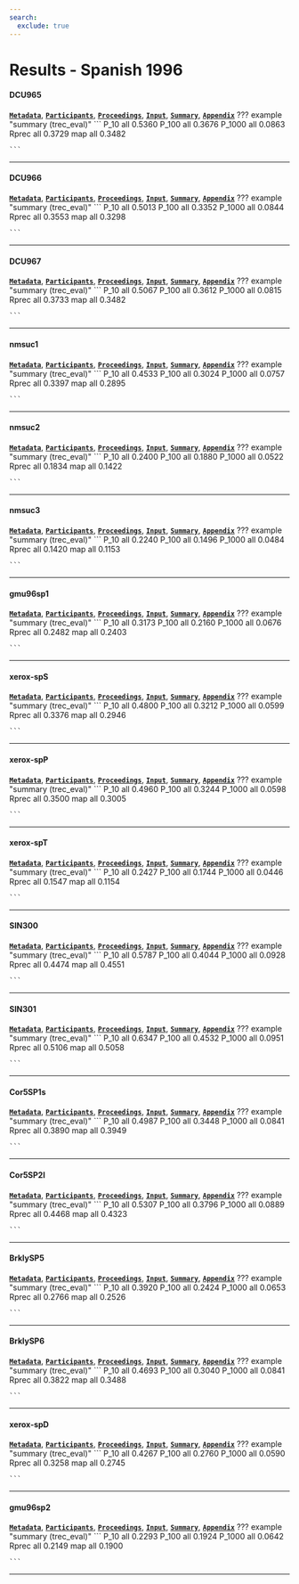```yaml
---
search:
  exclude: true
---
```


# Results - Spanish 1996 

#### DCU965 
[**`Metadata`**](./runs.md#dcu965), [**`Participants`**](./participants.md#dublin), [**`Proceedings`**](./proceedings.md#trec-5-experiments-at-dublin-city-university-query-space-reduction-spanish-character-shape-encoding), [**`Input`**](https://trec.nist.gov/results/trec5/trec5.results.input/tracks/Spanish/input.DCU965.gz), [**`Summary`**](https://trec.nist.gov/results/trec5/trec5.results.summary/tracks/Spanish/summary.DCU965.gz), [**`Appendix`**](https://trec.nist.gov/pubs/trec5/appendices/A/spanish.graphs.ps.gz)
??? example "summary (trec_eval)"
	```
	P_10		all 0.5360
	P_100		all 0.3676
	P_1000		all 0.0863
	Rprec		all 0.3729
	map			all 0.3482

	```
---
#### DCU966 
[**`Metadata`**](./runs.md#dcu966), [**`Participants`**](./participants.md#dublin), [**`Proceedings`**](./proceedings.md#trec-5-experiments-at-dublin-city-university-query-space-reduction-spanish-character-shape-encoding), [**`Input`**](https://trec.nist.gov/results/trec5/trec5.results.input/tracks/Spanish/input.DCU966.gz), [**`Summary`**](https://trec.nist.gov/results/trec5/trec5.results.summary/tracks/Spanish/summary.DCU966.gz), [**`Appendix`**](https://trec.nist.gov/pubs/trec5/appendices/A/spanish.graphs.ps.gz)
??? example "summary (trec_eval)"
	```
	P_10		all 0.5013
	P_100		all 0.3352
	P_1000		all 0.0844
	Rprec		all 0.3553
	map			all 0.3298

	```
---
#### DCU967 
[**`Metadata`**](./runs.md#dcu967), [**`Participants`**](./participants.md#dublin), [**`Proceedings`**](./proceedings.md#trec-5-experiments-at-dublin-city-university-query-space-reduction-spanish-character-shape-encoding), [**`Input`**](https://trec.nist.gov/results/trec5/trec5.results.input/tracks/Spanish/input.DCU967.gz), [**`Summary`**](https://trec.nist.gov/results/trec5/trec5.results.summary/tracks/Spanish/summary.DCU967.gz), [**`Appendix`**](https://trec.nist.gov/pubs/trec5/appendices/A/spanish.graphs.ps.gz)
??? example "summary (trec_eval)"
	```
	P_10		all 0.5067
	P_100		all 0.3612
	P_1000		all 0.0815
	Rprec		all 0.3733
	map			all 0.3482

	```
---
#### nmsuc1 
[**`Metadata`**](./runs.md#nmsuc1), [**`Participants`**](./participants.md#nmsu-d), [**`Proceedings`**](./proceedings.md#new-experiments-in-cross-language-text-retrieval-at-nmsu-s-computing-research-lab), [**`Input`**](https://trec.nist.gov/results/trec5/trec5.results.input/tracks/Spanish/input.nmsuc1.gz), [**`Summary`**](https://trec.nist.gov/results/trec5/trec5.results.summary/tracks/Spanish/summary.nmsuc1.gz), [**`Appendix`**](https://trec.nist.gov/pubs/trec5/appendices/A/spanish.graphs.ps.gz)
??? example "summary (trec_eval)"
	```
	P_10		all 0.4533
	P_100		all 0.3024
	P_1000		all 0.0757
	Rprec		all 0.3397
	map			all 0.2895

	```
---
#### nmsuc2 
[**`Metadata`**](./runs.md#nmsuc2), [**`Participants`**](./participants.md#nmsu-d), [**`Proceedings`**](./proceedings.md#new-experiments-in-cross-language-text-retrieval-at-nmsu-s-computing-research-lab), [**`Input`**](https://trec.nist.gov/results/trec5/trec5.results.input/tracks/Spanish/input.nmsuc2.gz), [**`Summary`**](https://trec.nist.gov/results/trec5/trec5.results.summary/tracks/Spanish/summary.nmsuc2.gz), [**`Appendix`**](https://trec.nist.gov/pubs/trec5/appendices/A/spanish.graphs.ps.gz)
??? example "summary (trec_eval)"
	```
	P_10		all 0.2400
	P_100		all 0.1880
	P_1000		all 0.0522
	Rprec		all 0.1834
	map			all 0.1422

	```
---
#### nmsuc3 
[**`Metadata`**](./runs.md#nmsuc3), [**`Participants`**](./participants.md#nmsu-d), [**`Proceedings`**](./proceedings.md#new-experiments-in-cross-language-text-retrieval-at-nmsu-s-computing-research-lab), [**`Input`**](https://trec.nist.gov/results/trec5/trec5.results.input/tracks/Spanish/input.nmsuc3.gz), [**`Summary`**](https://trec.nist.gov/results/trec5/trec5.results.summary/tracks/Spanish/summary.nmsuc3.gz), [**`Appendix`**](https://trec.nist.gov/pubs/trec5/appendices/A/spanish.graphs.ps.gz)
??? example "summary (trec_eval)"
	```
	P_10		all 0.2240
	P_100		all 0.1496
	P_1000		all 0.0484
	Rprec		all 0.1420
	map			all 0.1153

	```
---
#### gmu96sp1 
[**`Metadata`**](./runs.md#gmu96sp1), [**`Participants`**](./participants.md#gmu), [**`Proceedings`**](./proceedings.md#using-relevance-feedback-within-the-relational-model-for-trec-5), [**`Input`**](https://trec.nist.gov/results/trec5/trec5.results.input/tracks/Spanish/input.gmu96sp1.gz), [**`Summary`**](https://trec.nist.gov/results/trec5/trec5.results.summary/tracks/Spanish/summary.gmu96sp1.gz), [**`Appendix`**](https://trec.nist.gov/pubs/trec5/appendices/A/spanish.graphs.ps.gz)
??? example "summary (trec_eval)"
	```
	P_10		all 0.3173
	P_100		all 0.2160
	P_1000		all 0.0676
	Rprec		all 0.2482
	map			all 0.2403

	```
---
#### xerox-spS 
[**`Metadata`**](./runs.md#xerox-sps), [**`Participants`**](./participants.md#xerox), [**`Proceedings`**](./proceedings.md#xerox-trec-5-site-report-routing-filtering-nlp-and-spanish-tracks), [**`Input`**](https://trec.nist.gov/results/trec5/trec5.results.input/tracks/Spanish/input.xerox-spS.gz), [**`Summary`**](https://trec.nist.gov/results/trec5/trec5.results.summary/tracks/Spanish/summary.xerox-spS.gz), [**`Appendix`**](https://trec.nist.gov/pubs/trec5/appendices/A/spanish.graphs.ps.gz)
??? example "summary (trec_eval)"
	```
	P_10		all 0.4800
	P_100		all 0.3212
	P_1000		all 0.0599
	Rprec		all 0.3376
	map			all 0.2946

	```
---
#### xerox-spP 
[**`Metadata`**](./runs.md#xerox-spp), [**`Participants`**](./participants.md#xerox), [**`Proceedings`**](./proceedings.md#xerox-trec-5-site-report-routing-filtering-nlp-and-spanish-tracks), [**`Input`**](https://trec.nist.gov/results/trec5/trec5.results.input/tracks/Spanish/input.xerox-spP.gz), [**`Summary`**](https://trec.nist.gov/results/trec5/trec5.results.summary/tracks/Spanish/summary.xerox-spP.gz), [**`Appendix`**](https://trec.nist.gov/pubs/trec5/appendices/A/spanish.graphs.ps.gz)
??? example "summary (trec_eval)"
	```
	P_10		all 0.4960
	P_100		all 0.3244
	P_1000		all 0.0598
	Rprec		all 0.3500
	map			all 0.3005

	```
---
#### xerox-spT 
[**`Metadata`**](./runs.md#xerox-spt), [**`Participants`**](./participants.md#xerox), [**`Proceedings`**](./proceedings.md#xerox-trec-5-site-report-routing-filtering-nlp-and-spanish-tracks), [**`Input`**](https://trec.nist.gov/results/trec5/trec5.results.input/tracks/Spanish/input.xerox-spT.gz), [**`Summary`**](https://trec.nist.gov/results/trec5/trec5.results.summary/tracks/Spanish/summary.xerox-spT.gz), [**`Appendix`**](https://trec.nist.gov/pubs/trec5/appendices/A/spanish.graphs.ps.gz)
??? example "summary (trec_eval)"
	```
	P_10		all 0.2427
	P_100		all 0.1744
	P_1000		all 0.0446
	Rprec		all 0.1547
	map			all 0.1154

	```
---
#### SIN300 
[**`Metadata`**](./runs.md#sin300), [**`Participants`**](./participants.md#umass), [**`Proceedings`**](./proceedings.md#inquery-at-trec-5), [**`Input`**](https://trec.nist.gov/results/trec5/trec5.results.input/tracks/Spanish/input.SIN300.gz), [**`Summary`**](https://trec.nist.gov/results/trec5/trec5.results.summary/tracks/Spanish/summary.SIN300.gz), [**`Appendix`**](https://trec.nist.gov/pubs/trec5/appendices/A/spanish.graphs.ps.gz)
??? example "summary (trec_eval)"
	```
	P_10		all 0.5787
	P_100		all 0.4044
	P_1000		all 0.0928
	Rprec		all 0.4474
	map			all 0.4551

	```
---
#### SIN301 
[**`Metadata`**](./runs.md#sin301), [**`Participants`**](./participants.md#umass), [**`Proceedings`**](./proceedings.md#inquery-at-trec-5), [**`Input`**](https://trec.nist.gov/results/trec5/trec5.results.input/tracks/Spanish/input.SIN301.gz), [**`Summary`**](https://trec.nist.gov/results/trec5/trec5.results.summary/tracks/Spanish/summary.SIN301.gz), [**`Appendix`**](https://trec.nist.gov/pubs/trec5/appendices/A/spanish.graphs.ps.gz)
??? example "summary (trec_eval)"
	```
	P_10		all 0.6347
	P_100		all 0.4532
	P_1000		all 0.0951
	Rprec		all 0.5106
	map			all 0.5058

	```
---
#### Cor5SP1s 
[**`Metadata`**](./runs.md#cor5sp1s), [**`Participants`**](./participants.md#cornell), [**`Proceedings`**](./proceedings.md#using-query-zoning-and-correlation-within-smart-trec-5), [**`Input`**](https://trec.nist.gov/results/trec5/trec5.results.input/tracks/Spanish/input.Cor5SP1s.gz), [**`Summary`**](https://trec.nist.gov/results/trec5/trec5.results.summary/tracks/Spanish/summary.Cor5SP1s.gz), [**`Appendix`**](https://trec.nist.gov/pubs/trec5/appendices/A/spanish.graphs.ps.gz)
??? example "summary (trec_eval)"
	```
	P_10		all 0.4987
	P_100		all 0.3448
	P_1000		all 0.0841
	Rprec		all 0.3890
	map			all 0.3949

	```
---
#### Cor5SP2l 
[**`Metadata`**](./runs.md#cor5sp2l), [**`Participants`**](./participants.md#cornell), [**`Proceedings`**](./proceedings.md#using-query-zoning-and-correlation-within-smart-trec-5), [**`Input`**](https://trec.nist.gov/results/trec5/trec5.results.input/tracks/Spanish/input.Cor5SP2l.gz), [**`Summary`**](https://trec.nist.gov/results/trec5/trec5.results.summary/tracks/Spanish/summary.Cor5SP2l.gz), [**`Appendix`**](https://trec.nist.gov/pubs/trec5/appendices/A/spanish.graphs.ps.gz)
??? example "summary (trec_eval)"
	```
	P_10		all 0.5307
	P_100		all 0.3796
	P_1000		all 0.0889
	Rprec		all 0.4468
	map			all 0.4323

	```
---
#### BrklySP5 
[**`Metadata`**](./runs.md#brklysp5), [**`Participants`**](./participants.md#berkeley), [**`Proceedings`**](./proceedings.md#term-importance-boolean-conjunct-training-negative-terms-and-foreign-language-retrieval-probabilistic-algorithms-at-trec-5), [**`Input`**](https://trec.nist.gov/results/trec5/trec5.results.input/tracks/Spanish/input.BrklySP5.gz), [**`Summary`**](https://trec.nist.gov/results/trec5/trec5.results.summary/tracks/Spanish/summary.BrklySP5.gz), [**`Appendix`**](https://trec.nist.gov/pubs/trec5/appendices/A/spanish.graphs.ps.gz)
??? example "summary (trec_eval)"
	```
	P_10		all 0.3920
	P_100		all 0.2424
	P_1000		all 0.0653
	Rprec		all 0.2766
	map			all 0.2526

	```
---
#### BrklySP6 
[**`Metadata`**](./runs.md#brklysp6), [**`Participants`**](./participants.md#berkeley), [**`Proceedings`**](./proceedings.md#term-importance-boolean-conjunct-training-negative-terms-and-foreign-language-retrieval-probabilistic-algorithms-at-trec-5), [**`Input`**](https://trec.nist.gov/results/trec5/trec5.results.input/tracks/Spanish/input.BrklySP6.gz), [**`Summary`**](https://trec.nist.gov/results/trec5/trec5.results.summary/tracks/Spanish/summary.BrklySP6.gz), [**`Appendix`**](https://trec.nist.gov/pubs/trec5/appendices/A/spanish.graphs.ps.gz)
??? example "summary (trec_eval)"
	```
	P_10		all 0.4693
	P_100		all 0.3040
	P_1000		all 0.0841
	Rprec		all 0.3822
	map			all 0.3488

	```
---
#### xerox-spD 
[**`Metadata`**](./runs.md#xerox-spd), [**`Participants`**](./participants.md#xerox), [**`Proceedings`**](./proceedings.md#xerox-trec-5-site-report-routing-filtering-nlp-and-spanish-tracks), [**`Input`**](https://trec.nist.gov/results/trec5/trec5.results.input/tracks/Spanish/input.xerox-spD.gz), [**`Summary`**](https://trec.nist.gov/results/trec5/trec5.results.summary/tracks/Spanish/summary.xerox-spD.gz), [**`Appendix`**](https://trec.nist.gov/pubs/trec5/appendices/A/spanish.graphs.ps.gz)
??? example "summary (trec_eval)"
	```
	P_10		all 0.4267
	P_100		all 0.2760
	P_1000		all 0.0590
	Rprec		all 0.3258
	map			all 0.2745

	```
---
#### gmu96sp2 
[**`Metadata`**](./runs.md#gmu96sp2), [**`Participants`**](./participants.md#gmu), [**`Proceedings`**](./proceedings.md#using-relevance-feedback-within-the-relational-model-for-trec-5), [**`Input`**](https://trec.nist.gov/results/trec5/trec5.results.input/tracks/Spanish/input.gmu96sp2.gz), [**`Summary`**](https://trec.nist.gov/results/trec5/trec5.results.summary/tracks/Spanish/summary.gmu96sp2.gz), [**`Appendix`**](https://trec.nist.gov/pubs/trec5/appendices/A/spanish.graphs.ps.gz)
??? example "summary (trec_eval)"
	```
	P_10		all 0.2293
	P_100		all 0.1924
	P_1000		all 0.0642
	Rprec		all 0.2149
	map			all 0.1900

	```
---
